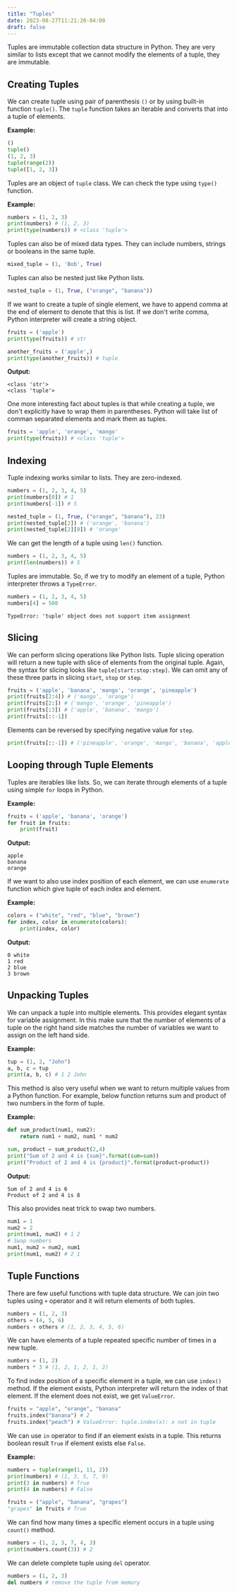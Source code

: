 ```yaml
---
title: "Tuples"
date: 2023-08-27T11:21:20-04:00
draft: false
---
```


Tuples are immutable collection data structure in Python. They are very similar to lists except that we cannot modify the elements of a tuple, they are immutable.
<!--more-->

## Creating Tuples

We can create tuple using pair of parenthesis `()` or by using built-in function `tuple()`. The `tuple` function takes an iterable and converts that into a tuple of elements.

**Example:**

```python
()
tuple()
(1, 2, 3)
tuple(range(2))
tuple([1, 2, 3])
```

Tuples are an object of `tuple` class. We can check the type using `type()` function.

**Example:**

```python
numbers = (1, 2, 3)
print(numbers) # (1, 2, 3)
print(type(numbers)) # <class 'tuple'>
```

Tuples can also be of mixed data types. They can include numbers, strings or booleans in the same tuple.

```python
mixed_tuple = (1, 'Bob', True)
```

Tuples can also be nested just like Python lists. 

```python
nested_tuple = (1, True, ("orange", "banana"))
```

If we want to create a tuple of single element, we have to append comma at the end of element to denote that this is list. If we don't write comma, Python interpreter will create a string object.

```python
fruits = ('apple')
print(type(fruits)) # str

another_fruits = ('apple',)
print(type(another_fruits)) # tuple
```

**Output:**

```output{ lineNos=false}
<class 'str'>
<class 'tuple'>
```

One more interesting fact about tuples is that while creating a tuple, we don't explicitly have to wrap them in parentheses. Python will take list of comman separated elements and mark them as tuples.

```python
fruits = 'apple', 'orange', 'mango'
print(type(fruits)) # <class 'tuple'>
```

## Indexing

Tuple indexing works similar to lists. They are zero-indexed.

```python
numbers = (1, 2, 3, 4, 5)
print(numbers[0]) # 1
print(numbers[-1]) # 5

nested_tuple = (1, True, ("orange", "banana"), 23)
print(nested_tuple[2]) # ('orange', 'banana')
print(nested_tuple[2][0]) # 'orange'
```

We can get the length of a tuple using `len()` function.

```python
numbers = (1, 2, 3, 4, 5)
print(len(numbers)) # 5
```

Tuples are immutable. So, if we try to modify an element of a tuple, Python interpreter throws a `TypeError`.

```python
numbers = (1, 2, 3, 4, 5)
numbers[4] = 500
```

```output{ lineNos=false }
TypeError: 'tuple' object does not support item assignment
```

## Slicing

We can perform slicing operations like Python lists. Tuple slicing operation will return a new tuple with slice of elements from the original tuple.
Again, the syntax for slicing looks like `tuple[start:stop:step]`. We can omit any of these three parts in slicing `start`, `stop` or `step`.

```python
fruits = ('apple', 'banana', 'mango', 'orange', 'pineapple')
print(fruits[2:4]) # ('mango', 'orange')
print(fruits[2:]) # ('mango', 'orange', 'pineapple')
print(fruits[:3]) # ('apple', 'banana', 'mango')
print(fruits[::-1])
```

Elements can be reversed by specifying negative value for `step`.

```python
print(fruits[::-1]) # ('pineapple', 'orange', 'mango', 'banana', 'apple')
```

## Looping through Tuple Elements

Tuples are iterables like lists. So, we can iterate through elements of a tuple using simple `for` loops in Python.

**Example:**

```python
fruits = ('apple', 'banana', 'orange')
for fruit in fruits:
    print(fruit)
```

**Output:**

```output{ lineNos=false }
apple
banana
orange
```

If we want to also use index position of each element, we can use `enumerate` function which give tuple of each index and element.

**Example:**

```python
colors = ("white", "red", "blue", "brown")
for index, color in enumerate(colors):
    print(index, color)
```

**Output:**

```output{ lineNos=false }
0 white
1 red
2 blue
3 brown
```

## Unpacking Tuples

We can unpack a tuple into multiple elements. This provides elegant syntax for variable assignment. In this make sure that the number of elements of a tuple on the right hand side matches the number of variables we want to assign on the left hand side.

**Example:**

```python
tup = (1, 2, "John")
a, b, c = tup
print(a, b, c) # 1 2 John
```

This method is also very useful when we want to return multiple values from a Python function. For example, below function returns sum and product of two numbers in the form of tuple.

**Example:**

```python
def sum_product(num1, num2):
    return num1 + num2, num1 * num2

sum, product = sum_product(2,4)
print("Sum of 2 and 4 is {sum}".format(sum=sum))
print("Product of 2 and 4 is {product}".format(product=product))
```

**Output:**

```output{ lineNos=false }
Sum of 2 and 4 is 6
Product of 2 and 4 is 8
```

This also provides neat trick to swap two numbers.

```python
num1 = 1
num2 = 2
print(num1, num2) # 1 2
# Swap numbers
num1, num2 = num2, num1
print(num1, num2) # 2 1
```

## Tuple Functions

There are few useful functions with tuple data structure.
We can join two tuples using `+` operator and it will return elements of both tuples.

```python
numbers = (1, 2, 3)
others = (4, 5, 6)
numbers + others # (1, 2, 3, 4, 5, 6)
```

We can have elements of a tuple repeated specific number of times in a new tuple.

```python
numbers = (1, 2)
numbers * 3 # (1, 2, 1, 2, 1, 2)
```

To find index position of a specific element in a tuple, we can use `index()` method. If the element exists, Python interpreter will return the index of that element. If the element does not exist, we get `ValueError`.

```python
fruits = "apple", "orange", "banana"
fruits.index("banana") # 2
fruits.index("peach") # ValueError: tuple.index(x): x not in tuple
```

We can use `in` operator to find if an element exists in a tuple. This returns boolean result `True` if element exists else `False`.

**Example:**

```python
numbers = tuple(range(1, 11, 2))
print(numbers) # (1, 3, 5, 7, 9)
print(3 in numbers) # True
print(4 in numbers) # False

fruits = ("apple", "banana", "grapes")
"grapes" in fruits # True
```

We can find how many times a specific element occurs in a tuple using `count()` method.

```python
numbers = (1, 2, 3, 7, 4, 3)
print(numbers.count(3)) # 2
```

We can delete complete tuple using `del` operator. 

```python
numbers = (1, 2, 3)
del numbers # remove the tuple from memory
```